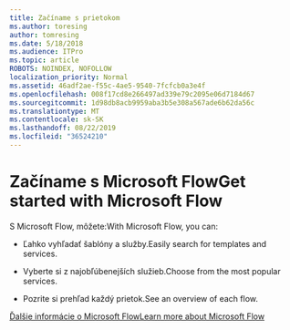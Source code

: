```yaml
---
title: Začíname s prietokom
ms.author: toresing
author: tomresing
ms.date: 5/18/2018
ms.audience: ITPro
ms.topic: article
ROBOTS: NOINDEX, NOFOLLOW
localization_priority: Normal
ms.assetid: 46adf2ae-f55c-4ae5-9540-7fcfcb0a3e4f
ms.openlocfilehash: 008f17cd8e266497ad339e79c2095e06d7184d67
ms.sourcegitcommit: 1d98db8acb9959aba3b5e308a567ade6b62da56c
ms.translationtype: MT
ms.contentlocale: sk-SK
ms.lasthandoff: 08/22/2019
ms.locfileid: "36524210"
---
```

# <a name="get-started-with-microsoft-flow"></a><span data-ttu-id="bdd42-102">Začíname s Microsoft Flow</span><span class="sxs-lookup"><span data-stu-id="bdd42-102">Get started with Microsoft Flow</span></span>

<span data-ttu-id="bdd42-103">S Microsoft Flow, môžete:</span><span class="sxs-lookup"><span data-stu-id="bdd42-103">With Microsoft Flow, you can:</span></span>
  
- <span data-ttu-id="bdd42-104">Ľahko vyhľadať šablóny a služby.</span><span class="sxs-lookup"><span data-stu-id="bdd42-104">Easily search for templates and services.</span></span>
    
- <span data-ttu-id="bdd42-105">Vyberte si z najobľúbenejších služieb.</span><span class="sxs-lookup"><span data-stu-id="bdd42-105">Choose from the most popular services.</span></span>
    
- <span data-ttu-id="bdd42-106">Pozrite si prehľad každý prietok.</span><span class="sxs-lookup"><span data-stu-id="bdd42-106">See an overview of each flow.</span></span>
    
[<span data-ttu-id="bdd42-107">Ďalšie informácie o Microsoft Flow</span><span class="sxs-lookup"><span data-stu-id="bdd42-107">Learn more about Microsoft Flow</span></span>](https://go.microsoft.com/fwlink/?linkid=874446)
  

